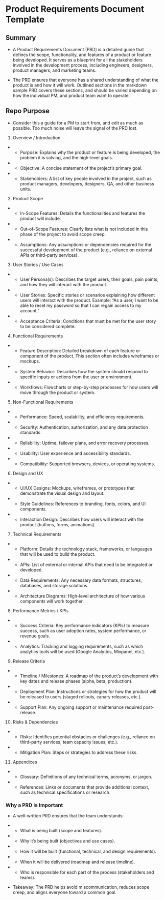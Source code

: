 # Product Requirements Document Template
## Summary
 - A Product Requirements Document (PRD) is a detailed guide that defines the scope, functionality, and features of a product or feature being developed. It serves as a blueprint for all the stakeholders involved in the development process, including engineers, designers, product managers, and marketing teams. 

 - The PRD ensures that everyone has a shared understanding of what the product is and how it will work. Outlined sections in the markdown sample PRD covers these sections, and should be varied depending on how the individual PM, and product team want to operate. 

## Repo Purpose
 - Consider this a guide for a PM to start from, and edit as much as possible. Too much noise will leave the signal of the PRD lost.

 1. Overview / Introduction

 - - Purpose: Explains why the product or feature is being developed, the problem it is solving, and the high-level goals.
 - - Objective: A concise statement of the project’s primary goal.
 - - Stakeholders: A list of key people involved in the project, such as product managers, developers, designers, QA, and other business units.

2. Product Scope

 - - In-Scope Features: Details the functionalities and features the product will include.
 - - Out-of-Scope Features: Clearly lists what is not included in this phase of the project to avoid scope creep.
 - - Assumptions: Any assumptions or dependencies required for the successful development of the product (e.g., reliance on external APIs or third-party services).

3. User Stories / Use Cases

 - - User Persona(s): Describes the target users, their goals, pain points, and how they will interact with the product.
 - - User Stories: Specific stories or scenarios explaining how different users will interact with the product. Example: “As a user, I want to be able to reset my password so that I can regain access to my account.”
 - - Acceptance Criteria: Conditions that must be met for the user story to be considered complete.

4. Functional Requirements

 - - Feature Description: Detailed breakdown of each feature or component of the product. This section often includes wireframes or mockups.
 - - System Behavior: Describes how the system should respond to specific inputs or actions from the user or environment.
 - - Workflows: Flowcharts or step-by-step processes for how users will move through the product or system.

5. Non-Functional Requirements

 - - Performance: Speed, scalability, and efficiency requirements.
 - - Security: Authentication, authorization, and any data protection standards.
 - - Reliability: Uptime, failover plans, and error recovery processes.
 - - Usability: User experience and accessibility standards.
 - - Compatibility: Supported browsers, devices, or operating systems.

6. Design and UX

 - - UI/UX Designs: Mockups, wireframes, or prototypes that demonstrate the visual design and layout.
 - - Style Guidelines: References to branding, fonts, colors, and UI components.
 - - Interaction Design: Describes how users will interact with the product (buttons, forms, animations).

7. Technical Requirements

 - - Platform: Details the technology stack, frameworks, or languages that will be used to build the product.
 - - APIs: List of external or internal APIs that need to be integrated or developed.
 - - Data Requirements: Any necessary data formats, structures, databases, and storage solutions.
 - - Architecture Diagrams: High-level architecture of how various components will work together.

8. Performance Metrics / KPIs

 - - Success Criteria: Key performance indicators (KPIs) to measure success, such as user adoption rates, system performance, or revenue goals.
 - - Analytics: Tracking and logging requirements, such as which analytics tools will be used (Google Analytics, Mixpanel, etc.).

9. Release Criteria

 - - Timeline / Milestones: A roadmap of the product’s development with key dates and release phases (alpha, beta, production).
 - - Deployment Plan: Instructions or strategies for how the product will be released to users (staged rollouts, canary releases, etc.).
 - - Support Plan: Any ongoing support or maintenance required post-release.

10. Risks & Dependencies

 - - Risks: Identifies potential obstacles or challenges (e.g., reliance on third-party services, team capacity issues, etc.).
 - - Mitigation Plan: Steps or strategies to address these risks.

11. Appendices

 - - Glossary: Definitions of any technical terms, acronyms, or jargon.
 - - References: Links or documents that provide additional context, such as technical specifications or research.

### Why a PRD is Important
 - A well-written PRD ensures that the team understands:

 - - What is being built (scope and features).
 - - Why it’s being built (objectives and use cases).
 - - How it will be built (functional, technical, and design requirements).
 - - When it will be delivered (roadmap and release timeline).
 - - Who is responsible for each part of the process (stakeholders and teams).

 - Takeaway: The PRD helps avoid miscommunication, reduces scope creep, and aligns everyone toward a common goal.

